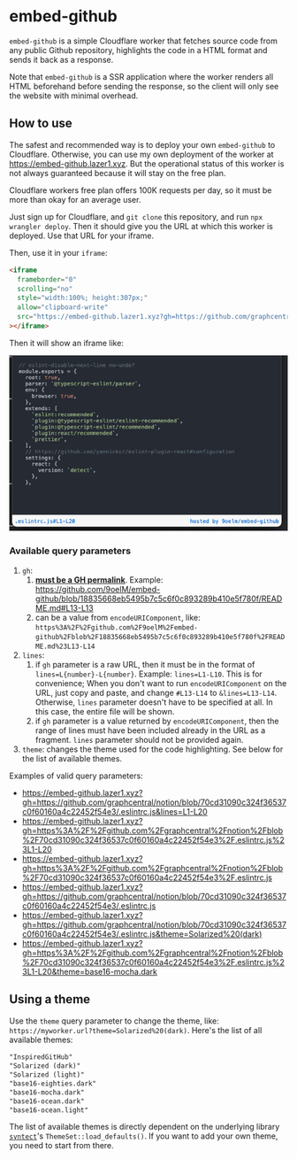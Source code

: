 # embed-github

`embed-github` is a simple Cloudflare worker that fetches source code from any public Github repository, highlights the code in a HTML format and sends it back as a response.

Note that `embed-github` is a SSR application where the worker renders all HTML beforehand before sending the response, so the client will only see the website with minimal overhead.

## How to use

The safest and recommended way is to deploy your own `embed-github` to Cloudflare. Otherwise, you can use my own deployment of the worker at https://embed-github.lazer1.xyz. But the operational status of this worker is not always guaranteed because it will stay on the free plan.

Cloudflare workers free plan offers 100K requests per day, so it must be more than okay for an average user.

Just sign up for Cloudflare, and `git clone` this repository, and run `npx wrangler deploy`. Then it should give you the URL at which this worker is deployed. Use that URL for your iframe.

Then, use it in your `iframe`:

```html
<iframe
  frameborder="0"
  scrolling="no"
  style="width:100%; height:307px;"
  allow="clipboard-write"
  src="https://embed-github.lazer1.xyz?gh=https://github.com/graphcentral/notion/blob/70cd31090c324f36537c0f60160a4c22452f54e3/.eslintrc.js&lines=L1-L20"
></iframe>
```

Then it will show an iframe like:

![iframe Screenshot](./iframe-screenshot.png)

### Available query parameters

1. `gh`:
   1. **[must be a GH permalink](https://docs.github.com/en/repositories/working-with-files/using-files/getting-permanent-links-to-files#press-y-to-permalink-to-a-file-in-a-specific-commit)**. Example: https://github.com/9oelM/embed-github/blob/18835668eb5495b7c5c6f0c893289b410e5f780f/README.md#L13-L13
   1. can be a value from `encodeURIComponent`, like: `https%3A%2F%2Fgithub.com%2F9oelM%2Fembed-github%2Fblob%2F18835668eb5495b7c5c6f0c893289b410e5f780f%2FREADME.md%23L13-L14`
2. `lines`:
   1. if `gh` parameter is a raw URL, then it must be in the format of `lines=L{number}-L{number}`. Example: `lines=L1-L10`. This is for convenience; When you don't want to run `encodeURIComponent` on the URL, just copy and paste, and change `#L13-L14` to `&lines=L13-L14`. Otherwise, `lines` parameter doesn't have to be specified at all. In this case, the entire file will be shown.
   1. if `gh` parameter is a value returned by `encodeURIComponent`, then the range of lines must have been included already in the URL as a fragment. `lines` parameter should not be provided again.
3. `theme`: changes the theme used for the code highlighting. See below for the list of available themes.

Examples of valid query parameters:

- https://embed-github.lazer1.xyz?gh=https://github.com/graphcentral/notion/blob/70cd31090c324f36537c0f60160a4c22452f54e3/.eslintrc.js&lines=L1-L20
- https://embed-github.lazer1.xyz?gh=https%3A%2F%2Fgithub.com%2Fgraphcentral%2Fnotion%2Fblob%2F70cd31090c324f36537c0f60160a4c22452f54e3%2F.eslintrc.js%23L1-L20
- https://embed-github.lazer1.xyz?gh=https%3A%2F%2Fgithub.com%2Fgraphcentral%2Fnotion%2Fblob%2F70cd31090c324f36537c0f60160a4c22452f54e3%2F.eslintrc.js
- https://embed-github.lazer1.xyz?gh=https://github.com/graphcentral/notion/blob/70cd31090c324f36537c0f60160a4c22452f54e3/.eslintrc.js
- https://embed-github.lazer1.xyz?gh=https://github.com/graphcentral/notion/blob/70cd31090c324f36537c0f60160a4c22452f54e3/.eslintrc.js&theme=Solarized%20(dark)
- https://embed-github.lazer1.xyz?gh=https%3A%2F%2Fgithub.com%2Fgraphcentral%2Fnotion%2Fblob%2F70cd31090c324f36537c0f60160a4c22452f54e3%2F.eslintrc.js%23L1-L20&theme=base16-mocha.dark

## Using a theme

Use the `theme` query parameter to change the theme, like: `https://myworker.url?theme=Solarized%20(dark)`. Here's the list of all available themes:

```
"InspiredGitHub"
"Solarized (dark)"
"Solarized (light)"
"base16-eighties.dark"
"base16-mocha.dark"
"base16-ocean.dark"
"base16-ocean.light"
```

The list of available themes is directly dependent on the underlying library [`syntect`](https://github.com/trishume/syntect/)'s `ThemeSet::load_defaults()`. If you want to add your own theme, you need to start from there.
